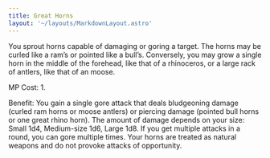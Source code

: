 ```yaml
---
title: Great Horns
layout: '~/layouts/MarkdownLayout.astro'
---
```

You sprout horns capable of damaging or goring a target. The horns may be
curled like a ram’s or pointed like a bull’s. Conversely, you may grow a
single horn in the middle of the forehead, like that of a rhinoceros, or a
large rack of antlers, like that of an moose.

MP Cost: 1.

Benefit: You gain a single gore attack that deals bludgeoning damage (curled
ram horns or moose antlers) or piercing damage (pointed bull horns or one
great rhino horn). The amount of damage depends on your size: Small 1d4,
Medium-size 1d6, Large 1d8. If you get multiple attacks in a round, you can
gore multiple times. Your horns are treated as natural weapons and do not
provoke attacks of opportunity.

